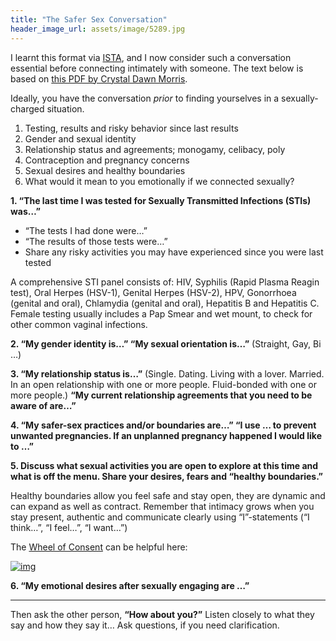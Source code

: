 ```yaml
---
title: "The Safer Sex Conversation"
header_image_url: assets/image/5289.jpg
---
```


I learnt this format via [ISTA](http://ista.life/), and I now consider such a conversation essential before connecting intimately with someone. The text below is based on [this PDF by Crystal Dawn Morris](https://sexualrenaissance.com/wp-content/uploads/2017/11/Six-Safe-Sex-Points-Handout.pdf).

Ideally, you have the conversation *prior* to finding yourselves in a sexually-charged situation.

1. Testing, results and risky behavior since last results
2. Gender and sexual identity
3. Relationship status and agreements; monogamy, celibacy, poly
4. Contraception and pregnancy concerns
5. Sexual desires and healthy boundaries
6. What would it mean to you emotionally if we connected sexually?

**1. “The last time I was tested for Sexually Transmitted Infections (STIs) was…”**

* “The tests I had done were…”
* “The results of those tests were…”
* Share any risky activities you may have experienced since you were last tested

A comprehensive STI panel consists of: HIV, Syphilis (Rapid Plasma Reagin test), Oral Herpes (HSV-1), Genital Herpes (HSV-2), HPV, Gonorrhoea (genital and oral), Chlamydia (genital and oral), Hepatitis B and Hepatitis C. Female testing usually includes a Pap Smear and wet mount, to check for other common vaginal infections.

**2. “My gender identity is…” “My sexual orientation is…”** (Straight, Gay, Bi …)

**3. “My relationship status is…”** (Single. Dating. Living with a lover. Married. In an open relationship with one or more people. Fluid-bonded with one or more people.) **“My current relationship agreements that you need to be aware of are…”**

**4. “My safer-sex practices and/or boundaries are…” “I use … to prevent unwanted pregnancies. If an unplanned pregnancy happened I would like to …”**

**5. Discuss what sexual activities you are open to explore at this time and what is off the menu. Share your desires, fears and “healthy boundaries.”**

Healthy boundaries allow you feel safe and stay open, they are dynamic and can expand as well as contract. Remember that intimacy grows when you stay present, authentic and communicate clearly using “I”-statements (“I think…”, “I feel…”, “I want…”)

The [Wheel of Consent](https://www.youtube.com/watch?v=auokDp_EA80) can be helpful here:

[![img](https://miro.medium.com/max/863/0*0LMp7IPl7Jv0omFH)](https://www.youtube.com/watch?v=auokDp_EA80)

**6. “My emotional desires after sexually engaging are …”**

<hr />

Then ask the other person, **“How about you?”** Listen closely to what they say and how they say it… Ask questions, if you need clarification.
